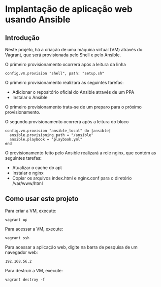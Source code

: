 # Implantação de aplicação web usando Ansible

## Introdução

Neste projeto, há a criação de uma máquina virtual (VM) através do Vagrant, que será provisionada pelo Shell e pelo Ansible.

O primeiro provisionamento ocorrerá após a leitura da linha

`config.vm.provision "shell", path: "setup.sh"`

O primeiro provisionamento realizará as seguintes tarefas:

* Adicionar o repositório oficial do Ansible através de um PPA
* Instalar o Ansible

O primeiro provisionamento trata-se de um preparo para o próximo provisionamento.

O segundo provisionamento ocorrerá após a leitura do bloco

```
config.vm.provision "ansible_local" do |ansible|
  ansible.provisioning_path = "/ansible"
  ansible.playbook = "playbook.yml"
end
```

O provisionamento feito pelo Ansible realizará a role nginx, que contém as seguintes tarefas:

* Atualizar o cache do apt
* Instalar o nginx
* Copiar os arquivos index.html e nginx.conf para o diretório /var/www/html

## Como usar este projeto

Para criar a VM, execute:

`vagrant up`

Para acessar a VM, execute:

`vagrant ssh`

Para acessar a aplicação web, digite na barra de pesquisa de um navegador web:

`192.168.56.2`

Para destruir a VM, execute:

`vagrant destroy -f`
